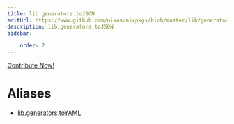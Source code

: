 ```yaml
---
title: lib.generators.toJSON
editUrl: https://www.github.com/nixos/nixpkgs/blob/master/lib/generators.nix#L260C12
description: lib.generators.toJSON
sidebar:

    order: 7
---
```


<a href="https://www.github.com/nixos/nixpkgs/blob/master/lib/generators.nix#L260C12">Contribute Now!</a>


# Aliases

- [lib.generators.toYAML](./reference/lib/generators/lib-generators-toYAML)


